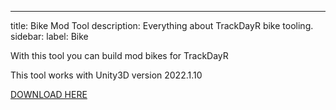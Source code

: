 ---
title: Bike Mod Tool
description: Everything about TrackDayR bike tooling.
sidebar:
  label: Bike



With this tool you can build mod bikes for TrackDayR

This tool works with Unity3D version 2022.1.10

[DOWNLOAD HERE](https://drive.google.com/file/d/1jc23TEwbKqFbUyLCBvdARKPToUxSTJ-W/view?usp=sharing "Bike Mod Tool 2022")
